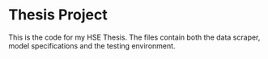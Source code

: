 # Thesis Project
This is the code for my HSE Thesis. The files contain both the data scraper, model specifications and the testing environment.
